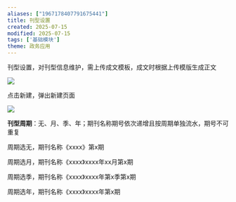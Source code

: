 ```yaml
---
aliases: ["1967178407791675441"]
title: 刊型设置
created: 2025-07-15
modified: 2025-07-15
tags: ['基础模块']
theme: 政务应用
---
```


刊型设置，对刊型信息维护，需上传成文模板，成文时根据上传模版生成正文

![](https://myhelpdoc.oss-cn-heyuan.aliyuncs.com/mdimages/4b9a25f897c45fac24b588ba25ec0dab.jpg)

点击新建，弹出新建页面

![](https://myhelpdoc.oss-cn-heyuan.aliyuncs.com/mdimages/8bf9b9365591bd4a6b43e91f5b287a99.jpg)

**刊型周期**：无、月、季、年；期刊名称期号依次递增且按周期单独流水，期号不可重复

周期选无，期刊名称《xxxx》第x期

周期选月，期刊名称《xxxx》xxxx年xx月第x期

周期选季，期刊名称《xxxx》xxxx年第x季第x期

周期选年，期刊名称《xxxx》xxxx年第x期

